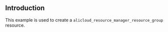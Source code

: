 ## Introduction

This example is used to create a `alicloud_resource_manager_resource_group` resource.
